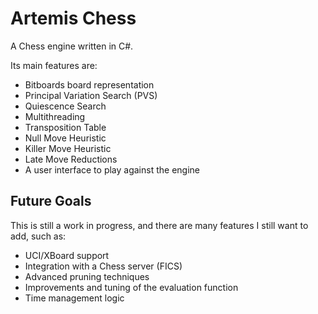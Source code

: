 # Artemis Chess
A Chess engine written in C#.

Its main features are:
* Bitboards board representation
* Principal Variation Search (PVS)
* Quiescence Search
* Multithreading
* Transposition Table
* Null Move Heuristic
* Killer Move Heuristic
* Late Move Reductions
* A user interface to play against the engine

## Future Goals
This is still a work in progress, and there are many features I still want to add, such as:
* UCI/XBoard support
* Integration with a Chess server (FICS)
* Advanced pruning techniques
* Improvements and tuning of the evaluation function
* Time management logic
